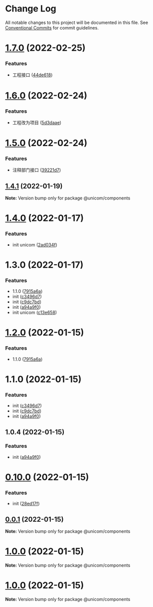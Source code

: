 # Change Log

All notable changes to this project will be documented in this file.
See [Conventional Commits](https://conventionalcommits.org) for commit guidelines.

# [1.7.0](https://github.com/maxiangsai/un-lib/compare/@unicom/components@1.6.0...@unicom/components@1.7.0) (2022-02-25)

### Features

- 工程接口 ([44de618](https://github.com/maxiangsai/un-lib/commit/44de618a681f3ba059c9b454b8aab3786571ecec))

# [1.6.0](https://github.com/maxiangsai/un-lib/compare/@unicom/components@1.5.0...@unicom/components@1.6.0) (2022-02-24)

### Features

- 工程改为项目 ([5d3daae](https://github.com/maxiangsai/un-lib/commit/5d3daae537a1dbad105c393186857e7d46798b6b))

# [1.5.0](https://github.com/maxiangsai/un-lib/compare/@unicom/components@1.4.1...@unicom/components@1.5.0) (2022-02-24)

### Features

- 注释部门接口 ([39221d7](https://github.com/maxiangsai/un-lib/commit/39221d75380b03a9d070cd85e83c0979789c1d13))

## [1.4.1](https://github.com/maxiangsai/un-lib/compare/@unicom/components@1.4.0...@unicom/components@1.4.1) (2022-01-19)

**Note:** Version bump only for package @unicom/components

# [1.4.0](https://github.com/maxiangsai/un-lib/compare/@unicom/components@1.3.0...@unicom/components@1.4.0) (2022-01-17)

### Features

- init unicom ([2ad034f](https://github.com/maxiangsai/un-lib/commit/2ad034f9f79a562e54f703350a2feed76fbc94a4))

# 1.3.0 (2022-01-17)

### Features

- 1.1.0 ([7915a6a](https://github.com/maxiangsai/un-lib/commit/7915a6acd62b2dccedbd91077f6bef41350e76be))
- init ([c3496d7](https://github.com/maxiangsai/un-lib/commit/c3496d77c636cb39af93d6843fff2e843e20f8ad))
- init ([c9dc7bd](https://github.com/maxiangsai/un-lib/commit/c9dc7bd8028e9c8bb0169b96202f3bc0a6ee9d65))
- init ([a94a9f0](https://github.com/maxiangsai/un-lib/commit/a94a9f0f0cd191a87985f26c5128217356ba2fd0))
- init unicom ([c13e658](https://github.com/maxiangsai/un-lib/commit/c13e65811ef680b3c19c070af2f9fb2d600a3ca6))

# [1.2.0](https://github.com/maxiangsai/un-lib/compare/@unicom/components@1.1.0...@unicom/components@1.2.0) (2022-01-15)

### Features

- 1.1.0 ([7915a6a](https://github.com/maxiangsai/un-lib/commit/7915a6acd62b2dccedbd91077f6bef41350e76be))

# 1.1.0 (2022-01-15)

### Features

- init ([c3496d7](https://github.com/maxiangsai/un-lib/commit/c3496d77c636cb39af93d6843fff2e843e20f8ad))
- init ([c9dc7bd](https://github.com/maxiangsai/un-lib/commit/c9dc7bd8028e9c8bb0169b96202f3bc0a6ee9d65))
- init ([a94a9f0](https://github.com/maxiangsai/un-lib/commit/a94a9f0f0cd191a87985f26c5128217356ba2fd0))

## 1.0.4 (2022-01-15)

### Features

- init ([a94a9f0](https://github.com/maxiangsai/unicom-lib/commit/a94a9f0f0cd191a87985f26c5128217356ba2fd0))

# [0.10.0](https://github.com/maxiangsai/unicom-lib/compare/@unicom/components@1.0.0...@unicom/components@0.10.0) (2022-01-15)

### Features

- init ([28ed17f](https://github.com/maxiangsai/unicom-lib/commit/28ed17f56400143320c6029ec172acd29a85e498))

## [0.0.1](https://github.com/maxiangsai/unicom-lib/compare/@unicom/components@1.0.0...@unicom/components@0.0.1) (2022-01-15)

**Note:** Version bump only for package @unicom/components

# [1.0.0](https://github.com/maxiangsai/unicom-lib/compare/@unicom/components@1.0.0...@unicom/components@1.0.0) (2022-01-15)

**Note:** Version bump only for package @unicom/components

# [1.0.0](https://github.com/maxiangsai/unicom-lib/compare/@unicom/components@1.0.1...@unicom/components@1.0.0) (2022-01-15)

**Note:** Version bump only for package @unicom/components
